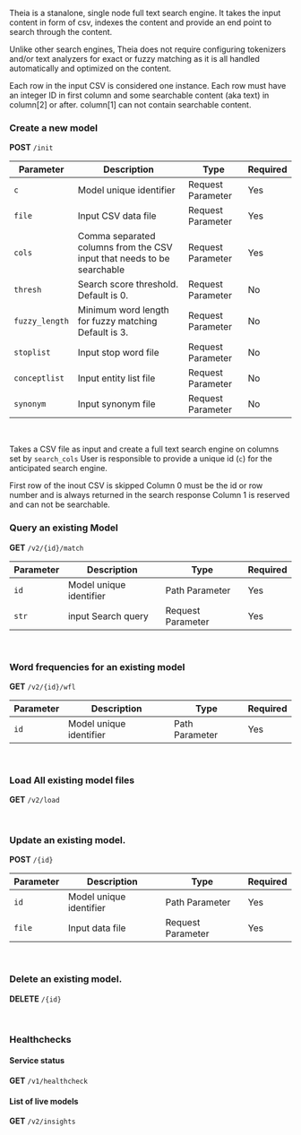 Theia is a stanalone, single node full text search engine. It takes the input content in form of csv, indexes the content and provide an end point to search through the content.
&nbsp;

Unlike other search engines, Theia does not require configuring tokenizers and/or text analyzers for exact or fuzzy matching as it is all handled automatically and optimized on the content.
&nbsp;

Each row in the input CSV is considered one instance. Each row must have an integer ID in first column and some searchable content (aka text) in column[2] or after. column[1] can not contain searchable content.

### Create a new model
**POST** `/init`

| Parameter | Description | Type |Required |
| --------- | ---- | -------- | ---------|
|`c` | Model unique identifier | Request Parameter| Yes|
|`file` | Input CSV data file | Request Parameter |Yes|
|`cols` | Comma separated columns from the CSV input that needs to be searchable | Request Parameter|Yes|
|`thresh` | Search score threshold. Default is 0. | Request Parameter| No|
|`fuzzy_length` | Minimum word length for fuzzy matching Default is 3.| Request Parameter |No|
|`stoplist` | Input stop word file | Request Parameter |No|
|`conceptlist` | Input entity list file | Request Parameter |No|
|`synonym` | Input synonym file | Request Parameter |No|

&nbsp;
&nbsp;

Takes a CSV file as input and create a full text search engine on columns set by `search_cols`
User is responsible to provide a unique id (`c`) for the anticipated search engine.
&nbsp;

First row of the inout CSV is skipped
Column 0 must be the id or row number and is always returned in the search response
Column 1 is reserved and can not be searchable.


### Query an existing Model

**GET** `/v2/{id}/match`

| Parameter | Description | Type |Required |
| --------- | ---- | -------- | ---------|
|`id` | Model unique identifier | Path Parameter| Yes|
|`str` | input Search query| Request Parameter | Yes|

&nbsp;
&nbsp;

### Word frequencies for an existing model


**GET** `/v2/{id}/wfl`

| Parameter | Description | Type |Required |
| --------- | ---- | -------- | ---------|
|`id` | Model unique identifier | Path Parameter| Yes|

&nbsp;
&nbsp;

### Load All existing model files
**GET** `/v2/load`

&nbsp;
&nbsp;

### Update an existing model.

**POST** `/{id}`

| Parameter | Description | Type |Required |
| --------- | ---- | -------- | ---------|
|`id` | Model unique identifier | Path Parameter| Yes|
|`file` | Input data file | Request Parameter |Yes|

&nbsp;
&nbsp;

### Delete an existing model.

**DELETE** `/{id}`

&nbsp;
&nbsp;

### Healthchecks

#### Service status
**GET** `/v1/healthcheck`

#### List of live models
**GET** `/v2/insights`




